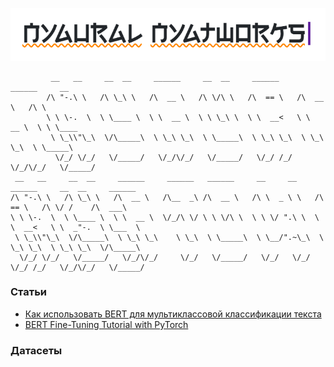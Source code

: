 ![](static/img/logo.png)
```
         __   __     __  __     ______     __  __     ______     ______     __         
        /\ "-.\ \   /\ \_\ \   /\  __ \   /\ \/\ \   /\  == \   /\  __ \   /\ \        
        \ \ \-.  \  \ \____ \  \ \  __ \  \ \ \_\ \  \ \  __<   \ \  __ \  \ \ \____   
         \ \_\\"\_\  \/\_____\  \ \_\ \_\  \ \_____\  \ \_\ \_\  \ \_\ \_\  \ \_____\  
          \/_/ \/_/   \/_____/   \/_/\/_/   \/_____/   \/_/ /_/   \/_/\/_/   \/_____/  
 __   __     __  __     ______     ______   ______     __     __     ______     __  __     ______    
/\ "-.\ \   /\ \_\ \   /\  __ \   /\__  _\ /\  __ \   /\ \  _ \ \   /\  == \   /\ \/ /    /\  ___\   
\ \ \-.  \  \ \____ \  \ \  __ \  \/_/\ \/ \ \ \/\ \  \ \ \/ ".\ \  \ \  __<   \ \  _"-.  \ \___  \  
 \ \_\\"\_\  \/\_____\  \ \_\ \_\    \ \_\  \ \_____\  \ \__/".~\_\  \ \_\ \_\  \ \_\ \_\  \/\_____\ 
  \/_/ \/_/   \/_____/   \/_/\/_/     \/_/   \/_____/   \/_/   \/_/   \/_/ /_/   \/_/\/_/   \/_____/ 
```                                                                                                                                                                                   

### Статьи
- [Как использовать BERT для мультиклассовой классификации текста](https://neurohive.io/ru/tutorial/bert-klassifikacya-teksta/)
- [BERT Fine-Tuning Tutorial with PyTorch](https://mccormickml.com/2019/07/22/BERT-fine-tuning/)
### Датасеты
